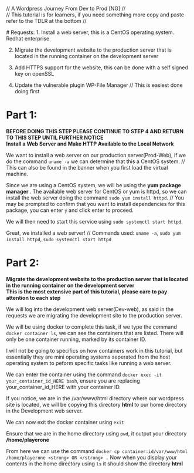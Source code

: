 <p>// A Wordpress Journey From Dev to Prod [NG] //<br>
// This tutorial is for learners, if you need something more copy and paste refer to the TDLR at the bottom // </p>
# Requests:
1. Install a web server, this is a CentOS operating system. Redhat enterprise

2. Migrate the development website to the production server that is located in the running container on the development server

3. Add HTTPS support for the website, this can be done with a self signed key on openSSL

4. Update the vulnerable plugin WP-File Manager // This is easiest done doing first

# Part 1: 
<p><strong> BEFORE DOING THIS STEP PLEASE CONTINUE TO STEP 4 AND RETURN TO THIS STEP UNTIL FURTHER NOTICE </strong><br>
<strong> Install a Web Server and Make HTTP Available to the Local Network </strong></p>

We want to install a web server on our production server(Prod-Web), if we do the command `uname -a` we can determine that this a CentOS system. // This can also be found in the banner when you first load the virtual machine. 

Since we are using a CentOS system, we will be using the <strong> yum package manager </strong>. The available web server for CentOS or yum is httpd, so we can install the web server doing the command `sudo yum install httpd`. // You may be prompted to confirm that you want to install dependencies for this package, you can enter `y` and click enter to proceed. 

We will then need to start this service using `sudo systemctl start httpd`. 

Great, we installed a web server! // Commands used: `uname -a`, `sudo yum install httpd`, `sudo systemctl start httpd`

# Part 2:
<p><strong> Migrate the development website to the production server that is located in the running container on the development server </strong><br>
<strong> This is the most extensive part of this tutorial, please care to pay attention to each step </strong></p>

We will log into the development web server(Dev-web), as said in the requests we are migrating the development site to the production server. 

We will be using docker to complete this task, if we type the command `docker container ls`, we can see the containers that are listed. There will only be one container running, marked by its container ID.

I will not be going to specifics on how containers work in this tutorial, but essentially they are mini operating systems seperated from the host operating system to peform specific tasks like running a web server. 

We can enter the container using the command `docker exec -it your_container_id_HERE bash`, ensure you are replacing your_container_id_HERE with your container ID.

If you notice, we are in the /var/www/html directory where our wordpress site is located, we will be copying this directory <strong> html </strong> to our home directory in the Development web server. 

We can now exit the docker container using `exit` 

Ensure that we are in the home directory using `pwd`, it output your directory <strong> /home/playerone </strong> 

From here we can use the command `docker cp container:id/var/www/html /home/playerone <strong> OR </strong> .` Now when you display your contents in the home directory using `ls` it should show the directory <strong> html </strong>





